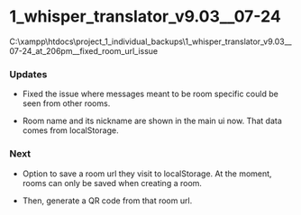 # 1_whisper_translator_v9.03__07-24

C:\xampp\htdocs\project_1_individual_backups\1_whisper_translator_v9.03__07-24_at_206pm__fixed_room_url_issue

### Updates

- Fixed the issue where messages meant to be room specific could be seen from other rooms.

- Room name and its nickname are shown in the main ui now. That data comes from localStorage.

### Next 

- Option to save a room url they visit to localStorage. At the moment, rooms can only be saved when creating a room.

- Then, generate a QR code from that room url.